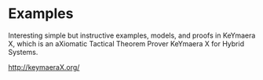 # Examples
Interesting simple but instructive examples, models, and proofs in KeYmaera X, which is an aXiomatic Tactical Theorem Prover KeYmaera X for Hybrid Systems.

  http://keymaeraX.org/


